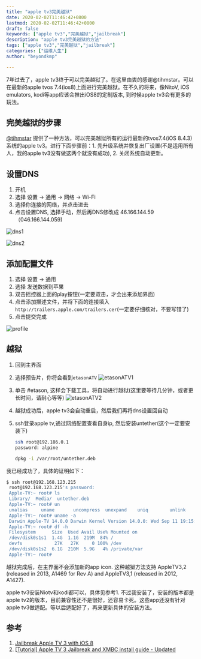 ```yaml
---
title: "apple tv3完美越狱"
date: 2020-02-02T11:46:42+0800
lastmod: 2020-02-02T11:46:42+0800
draft: false
keywords: ["apple tv3","完美越狱","jailbreak"]
description: "apple tv3完美越狱的方法"
tags: ["apple tv3","完美越狱","jailbreak"]
categories: ["运维人生"]
author: "beyondkmp"

---
```


7年过去了，apple tv3终于可以完美越狱了。在这里由衷的感谢@tihmstar。可以在最新的apple tvos 7.4(ios8)上面进行完美越狱。在不久的将来，像NitoV, iOS emulators, kodi等app应该会推出iOS8的定制版本, 到时候apple tv3会有更多的玩法。

## 完美越狱的步骤

[@tihmstar](https://twitter.com/tihmstar) 提供了一种方法，可以完美越狱所有的运行最新的tvos7.4(iOS 8.4.3)系统的apple tv3。进行下面步骤前：1. 先升级系统并恢复出厂设置(不是适用所有人，我的apple tv3没有做这两个就没有成功), 2. 关闭系统自动更新。

## 设置DNS

1. 开机
2. 选择 设置 -> 通用 -> 网络 -> Wi-Fi
3. 选择你连接的网络，并点击进去
4. 点击设置DNS, 选择手动，然后再DNS修改成 46.166.144.59（046.166.144.059)

![dns1](/imgs/appletv3/dns1.png)


<!--more-->

![dns2](/imgs/appletv3/dns2.png)

## 添加配置文件

1. 选择 设置 -> 通用
2. 选择 发送数据到苹果
3. 双击摇控器上面的play按钮(一定要双击，才会出来添加界面)
4. 点击添加描述文件，并将下面的连接填入`http://trailers.apple.com/trailers.cer`(一定要仔细核对，不要写错了)
5. 点击提交完成

![profile]( /imgs/appletv3/profile.png )

## 越狱

1. 回到主界面
2. 选择预告片，你将会看到`etasonATV`
    ![etasonATV1]( /imgs/appletv3/etasonATV1.png )

3. 单击 #etason, 这样会下载工具，将自动进行越狱(这里要等待几分钟，或者更长时间，请耐心等等)
    ![etasonATV2]( /imgs/appletv3/etasonATV2.png )

4. 越狱成功后，apple tv3会自动重启，然后我们再将dns设置回自动
5. ssh登录apple tv,通过网络配置查看自身ip, 然后安装untether(这个一定要安装下)

    ```bash
    ssh root@192.186.0.1
    password: alpine

    dpkg -i /var/root/untether.deb
    ```

我已经成功了，具体的证明如下：

```bash
$ ssh root@192.168.123.215
 root@192.168.123.215's password:
 Apple-TV:~ root# ls
 Library/  Media/  untether.deb
 Apple-TV:~ root# un
 unalias     uname       uncompress  unexpand    uniq        unlink      unlzma      unset       until       unzip       unzipsfx
 Apple-TV:~ root# uname -a
 Darwin Apple-TV 14.0.0 Darwin Kernel Version 14.0.0: Wed Sep 11 19:15:24 PDT 2019; root:xnu-2784.40.6~86/MarijuanARM_S5L8947X AppleTV3,1 arm J33AP Darwin
 Apple-TV:~ root# df -h
 Filesystem      Size  Used Avail Use% Mounted on
 /dev/disk0s1s1  1.4G  1.1G  219M  84% /
 devfs            27K   27K     0 100% /dev
 /dev/disk0s1s2  6.1G  210M  5.9G   4% /private/var
 Apple-TV:~ root#

```

越狱完成后，在主界面不会添加新的app icon. 这种越狱方法支持 AppleTV3,2 (released in 2013, A1469 for Rev A) and AppleTV3,1 (released in 2012, A1427).

apple tv3安装Niotv和kodi都可以，具体见参考1. 不过我安装了，安装的版本都是apple tv2的版本，目前兼容性还不是很好，还容易卡死。这些app还没有针对apple tv3做适配。等以后适配好了，再来更新具体的安装方法。



##  参考

1. [Jailbreak Apple TV 3 with iOS 8](https://kubadownload.com/news/jailbreak-apple-tv-3)
2. [[Tutorial] Apple TV 3 Jailbreak and XMBC install guide - Updated](https://www.reddit.com/r/jailbreak/comments/eu0nye/tutorial_apple_tv_3_jailbreak_and_xmbc_install/)
